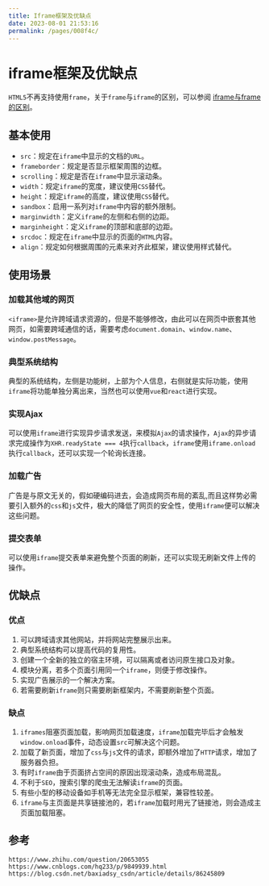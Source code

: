 ```yaml
---
title: Iframe框架及优缺点
date: 2023-08-01 21:53:16
permalink: /pages/008f4c/
---
```

# iframe框架及优缺点

`HTML5`不再支持使用`frame`，关于`frame`与`iframe`的区别，可以参阅  [iframe与frame的区别](https://www.cnblogs.com/songzhixue/p/11261118.html)。

## 基本使用
* `src`：规定在`iframe`中显示的文档的`URL`。
* `frameborder`：规定是否显示框架周围的边框。
* `scrolling`：规定是否在`iframe`中显示滚动条。
* `width`：规定`iframe`的宽度，建议使用`CSS`替代。
* `height`：规定`iframe`的高度，建议使用`CSS`替代。
* `sandbox`：启用一系列对`iframe`中内容的额外限制。
* `marginwidth`：定义`iframe`的左侧和右侧的边距。
* `marginheight`：定义`iframe`的顶部和底部的边距。
* `srcdoc`：规定在`iframe`中显示的页面的`HTML`内容。
* `align`：规定如何根据周围的元素来对齐此框架，建议使用样式替代。

## 使用场景

### 加载其他域的网页
`<iframe>`是允许跨域请求资源的，但是不能够修改，由此可以在网页中嵌套其他网页，如需要跨域通信的话，需要考虑`document.domain`、`window.name`、`window.postMessage`。

### 典型系统结构
典型的系统结构，左侧是功能树，上部为个人信息，右侧就是实际功能，使用`iframe`将功能单独分离出来，当然也可以使用`vue`和`react`进行实现。

### 实现Ajax
可以使用`iframe`进行实现异步请求发送，来模拟`Ajax`的请求操作，`Ajax`的异步请求完成操作为`XHR.readyState === 4`执行`callback`，`iframe`使用`iframe.onload`执行`callback`，还可以实现一个轮询长连接。

### 加载广告
广告是与原文无关的，假如硬编码进去，会造成网页布局的紊乱,而且这样势必需要引入额外的`css`和`js`文件，极大的降低了网页的安全性，使用`iframe`便可以解决这些问题。

### 提交表单
可以使用`iframe`提交表单来避免整个页面的刷新，还可以实现无刷新文件上传的操作。

## 优缺点

### 优点
1. 可以跨域请求其他网站，并将网站完整展示出来。
2. 典型系统结构可以提高代码的复用性。
3. 创建一个全新的独立的宿主环境，可以隔离或者访问原生接口及对象。
4. 模块分离，若多个页面引用同一个`iframe`，则便于修改操作。
5. 实现广告展示的一个解决方案。
6. 若需要刷新`iframe`则只需要刷新框架内，不需要刷新整个页面。

### 缺点
1. `iframes`阻塞页面加载，影响网页加载速度，`iframe`加载完毕后才会触发`window.onload`事件，动态设置`src`可解决这个问题。
2. 加载了新页面，增加了`css`与`js`文件的请求，即额外增加了`HTTP`请求，增加了服务器负担。
3. 有时`iframe`由于页面挤占空间的原因出现滚动条，造成布局混乱。
4. 不利于`SEO`，搜索引擎的爬虫无法解读`iframe`的页面。
5. 有些小型的移动设备如手机等无法完全显示框架，兼容性较差。
6. `iframe`与主页面是共享链接池的，若`iframe`加载时用光了链接池，则会造成主页面加载阻塞。


## 参考

```
https://www.zhihu.com/question/20653055
https://www.cnblogs.com/hq233/p/9849939.html
https://blog.csdn.net/baxiadsy_csdn/article/details/86245809
```
